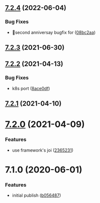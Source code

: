 ## [7.2.4](https://github.com/softwaregroup-bg/ut-port-viber-sim/compare/v7.2.3...v7.2.4) (2022-06-04)


### Bug Fixes

* 🎉second anniversay bugfix for ([08bc2aa](https://github.com/softwaregroup-bg/ut-port-viber-sim/commit/08bc2aa994a947bca814156c555e067f472a674a))



## [7.2.3](https://github.com/softwaregroup-bg/ut-port-viber-sim/compare/v7.2.2...v7.2.3) (2021-06-30)



## [7.2.2](https://github.com/softwaregroup-bg/ut-port-viber-sim/compare/v7.2.1...v7.2.2) (2021-04-13)


### Bug Fixes

* k8s port ([8ace0df](https://github.com/softwaregroup-bg/ut-port-viber-sim/commit/8ace0df8fee989477c3d4a3049146880fb94b875))



## [7.2.1](https://github.com/softwaregroup-bg/ut-port-viber-sim/compare/v7.2.0...v7.2.1) (2021-04-10)



# [7.2.0](https://github.com/softwaregroup-bg/ut-port-viber-sim/compare/v7.1.0...v7.2.0) (2021-04-09)


### Features

* use framework's joi ([2365231](https://github.com/softwaregroup-bg/ut-port-viber-sim/commit/2365231e11467c009cc8f9a12028ea650cf91bad))



# 7.1.0 (2020-06-01)


### Features

* initial publish ([b056487](https://github.com/softwaregroup-bg/ut-port-viber-sim/commit/b056487f1756305d5f03b8430fd5ded24e73fea6))



